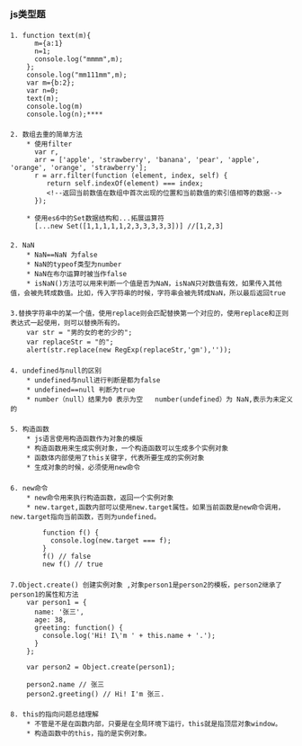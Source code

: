 ### js类型题
#### 
	1. function text(m){
	      m={a:1}
	      n=1;
	      console.log("mmmm",m);
	    };
	    console.log("mm111mm",m);
	    var m={b:2};
	    var n=0;
	    text(m);
	    console.log(m)
	    console.log(n);****
	    
#### 

	2. 数组去重的简单方法
		* 使用filter
		  var r,
		  arr = ['apple', 'strawberry', 'banana', 'pear', 'apple', 'orange', 'orange', 'strawberry'];
		  r = arr.filter(function (element, index, self) {
			 return self.indexOf(element) === index; 
			 <!--返回当前数值在数组中首次出现的位置和当前数值的索引值相等的数据-->
		  });
	
		* 使用es6中的Set数据结构和...拓展运算符
		  [...new Set([1,1,1,1,1,2,3,3,3,3,3])] //[1,2,3]
		

#### 

	2. NaN
	 	* NaN==NaN 为false
	 	* NaN的typeof类型为number
	 	* NaN在布尔运算时被当作false
	 	* isNaN()方法可以用来判断一个值是否为NaN，isNaN只对数值有效，如果传入其他值，会被先转成数值。比如，传入字符串的时候，字符串会被先转成NaN，所以最后返回true

####	    
	    
	3.替换字符串中的某一个值，使用replace则会匹配替换第一个对应的，使用replace和正则表达式一起使用，则可以替换所有的。	    
		var str = "男的女的老的少的";
		var replaceStr = "的";
		alert(str.replace(new RegExp(replaceStr,'gm'),''));

#### 

	4. undefined与null的区别
		* undefined与null进行判断是都为false
		* undefined==null 判断为true
		* number（null）结果为0 表示为空   number(undefined）为 NaN,表示为未定义的
#### 

	5. 构造函数
		* js语言使用构造函数作为对象的模版
		* 构造函数用来生成实例对象，一个构造函数可以生成多个实例对象
		* 函数体内部使用了this关键字，代表所要生成的实例对象
		* 生成对象的时候，必须使用new命令
#### 

	6. new命令
		* new命令用来执行构造函数，返回一个实例对象
		* new.target,函数内部可以使用new.target属性。如果当前函数是new命令调用，new.target指向当前函数，否则为undefined。
		
			function f() {
			  console.log(new.target === f);
			}
			f() // false
			new f() // true
#### 
	
	7.Object.create() 创建实例对象 ,对象person1是person2的模板，person2继承了person1的属性和方法
		var person1 = {
		  name: '张三',
		  age: 38,
		  greeting: function() {
		    console.log('Hi! I\'m ' + this.name + '.');
		  }
		};
		
		var person2 = Object.create(person1);
		
		person2.name // 张三
		person2.greeting() // Hi! I'm 张三.	
		
#### 

	8. this的指向问题总结理解
		* 不管是不是在函数内部，只要是在全局环境下运行，this就是指顶层对象window。
		* 构造函数中的this，指的是实例对象。		

	